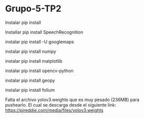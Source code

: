 # Grupo-5-TP2

Instalar pip install

Installar pip install SpeechRecognition

instalar pip install  -U googlemaps

instalar pip install  numpy

instalar pip install matplotlib

instalar pip install opencv-python

instalar pip install geopy

instalar  pip install folium

Falta el archivo yolov3.weights que es muy pesado (236MB) para pushearlo. El cual se descarga desde el siguiente link: https://pjreddie.com/media/files/yolov3.weights
